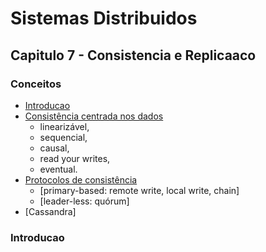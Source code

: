 # Sistemas Distribuidos

## Capitulo 7 - Consistencia e Replicaaco

### Conceitos
* [Introducao]()
* [Consistência centrada nos dados]()
  * linearizável, 
  * sequencial, 
  * causal, 
  * read your writes, 
  * eventual.
* [Protocolos de consistência]()
  * [primary-based: remote write, local write, chain]
  * [leader-less: quórum]
* [Cassandra]

### Introducao